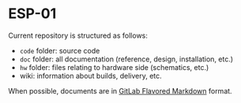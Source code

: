 # ESP-01 #

Current repository is structured as follows:

* `code` folder: source code
* `doc` folder: all documentation (reference, design, installation, etc.)
* `hw` folder: files relating to hardware side (schematics, etc.)
* wiki: information about builds, delivery, etc.

When possible, documents are in 
[GitLab Flavored Markdown](http://gitlab.systev.com/help/markdown/markdown)
format.